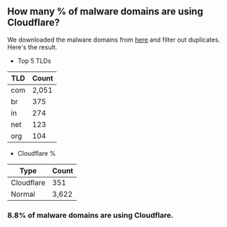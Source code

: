 ## How many % of malware domains are using Cloudflare?


We downloaded the malware domains from [here](https://urlhaus.abuse.ch) and filter out duplicates.
Here's the result.


[//]: # (start replacement)


- Top 5 TLDs

| TLD | Count |
| --- | --- |
| com | 2,051 |
| br | 375 |
| in | 274 |
| net | 123 |
| org | 104 |


- Cloudflare %

| Type | Count |
| --- | --- |
| Cloudflare | 351 |
| Normal | 3,622 |


### 8.8% of malware domains are using Cloudflare.